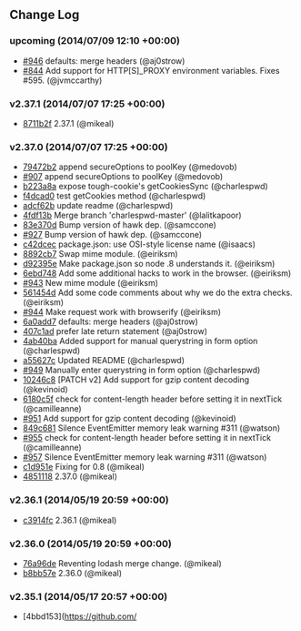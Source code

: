 ## Change Log

### upcoming (2014/07/09 12:10 +00:00)
- [#946](https://github.com/mikeal/request/pull/946) defaults: merge headers (@aj0strow)
- [#844](https://github.com/mikeal/request/pull/844) Add support for HTTP[S]_PROXY environment variables.  Fixes #595. (@jvmccarthy)

### v2.37.1 (2014/07/07 17:25 +00:00)
- [8711b2f](https://github.com/mikeal/request/commit/8711b2f3489553a7ddae69fa8c9f538182c9d5c8) 2.37.1 (@mikeal)

### v2.37.0 (2014/07/07 17:25 +00:00)
- [79472b2](https://github.com/mikeal/request/commit/79472b263cde77504a354913a16bdc9fbdc9ed5d) append secureOptions to poolKey (@medovob)
- [#907](https://github.com/mikeal/request/pull/907) append secureOptions to poolKey (@medovob)
- [b223a8a](https://github.com/mikeal/request/commit/b223a8add0cbdd4e699a52da66aeb0f0cb17a0c3) expose tough-cookie's getCookiesSync (@charlespwd)
- [f4dcad0](https://github.com/mikeal/request/commit/f4dcad0fa6e2f2388abae508ad7256a1e1214ab2) test getCookies method (@charlespwd)
- [adcf62b](https://github.com/mikeal/request/commit/adcf62bf45ec19a28198ca8d3f37e7d7babc883a) update readme (@charlespwd)
- [4fdf13b](https://github.com/mikeal/request/commit/4fdf13b57dcd20b9fe03c0956f5df70c82d6e4a3) Merge branch 'charlespwd-master' (@lalitkapoor)
- [83e370d](https://github.com/mikeal/request/commit/83e370d54ca2a5fb162e40e7e705e1e9d702ba0a) Bump version of hawk dep. (@samccone)
- [#927](https://github.com/mikeal/request/pull/927) Bump version of hawk dep. (@samccone)
- [c42dcec](https://github.com/mikeal/request/commit/c42dcec10a307cb2299861f87720d491a89142b4) package.json: use OSI-style license name (@isaacs)
- [8892cb7](https://github.com/mikeal/request/commit/8892cb7bb8945807ff25038e888222d4e902acc8) Swap mime module. (@eiriksm)
- [d92395e](https://github.com/mikeal/request/commit/d92395e638cbfe5c31eb4ff54941b98b09057486) Make package.json so node .8 understands it. (@eiriksm)
- [6ebd748](https://github.com/mikeal/request/commit/6ebd748a02a49976d41ebbc4f8396acf8fda1c14) Add some additional hacks to work in the browser. (@eiriksm)
- [#943](https://github.com/mikeal/request/pull/943) New mime module (@eiriksm)
- [561454d](https://github.com/mikeal/request/commit/561454d18a68b7a03163308f6d29e127afe97426) Add some code comments about why we do the extra checks. (@eiriksm)
- [#944](https://github.com/mikeal/request/pull/944) Make request work with browserify (@eiriksm)
- [6a0add7](https://github.com/mikeal/request/commit/6a0add70b2687cf751b3446a15a513a1fd141738) defaults: merge headers (@aj0strow)
- [407c1ad](https://github.com/mikeal/request/commit/407c1ada61afca4d4ba50155c6d9430754541df1) prefer late return statement (@aj0strow)
- [4ab40ba](https://github.com/mikeal/request/commit/4ab40ba2f9aca8958cab149eb9cfbd9edb5534aa) Added support for manual querystring in form option (@charlespwd)
- [a55627c](https://github.com/mikeal/request/commit/a55627cd9f468cefb2971bb501ebc0c2fc27aa8b) Updated README (@charlespwd)
- [#949](https://github.com/mikeal/request/pull/949) Manually enter querystring in form option (@charlespwd)
- [10246c8](https://github.com/mikeal/request/commit/10246c84819db14b32fccca040029b06449242a3) [PATCH v2] Add support for gzip content decoding (@kevinoid)
- [6180c5f](https://github.com/mikeal/request/commit/6180c5f45c01fb2158b9a44f894a34263479fa84) check for content-length header before setting it in nextTick (@camilleanne)
- [#951](https://github.com/mikeal/request/pull/951) Add support for gzip content decoding (@kevinoid)
- [849c681](https://github.com/mikeal/request/commit/849c681846ce3b5492bd47261de391377a3ac19b) Silence EventEmitter memory leak warning #311 (@watson)
- [#955](https://github.com/mikeal/request/pull/955) check for content-length header before setting it in nextTick (@camilleanne)
- [#957](https://github.com/mikeal/request/pull/957) Silence EventEmitter memory leak warning #311 (@watson)
- [c1d951e](https://github.com/mikeal/request/commit/c1d951e536bd41c957f0cade41d051c9d41d1462) Fixing for 0.8 (@mikeal)
- [4851118](https://github.com/mikeal/request/commit/48511186495888a5f0cb15a107325001ac91990e) 2.37.0 (@mikeal)

### v2.36.1 (2014/05/19 20:59 +00:00)
- [c3914fc](https://github.com/mikeal/request/commit/c3914fcd4a74faf6dbf0fb6a4a188e871e0c51b8) 2.36.1 (@mikeal)

### v2.36.0 (2014/05/19 20:59 +00:00)
- [76a96de](https://github.com/mikeal/request/commit/76a96de75580042aa780e9587ff7a22522119c3f) Reventing lodash merge change. (@mikeal)
- [b8bb57e](https://github.com/mikeal/request/commit/b8bb57efb17e72e2ac6d957c05c3f2570c7ba6a0) 2.36.0 (@mikeal)

### v2.35.1 (2014/05/17 20:57 +00:00)
- [4bbd153](https://github.com/